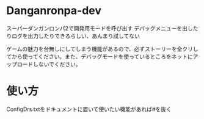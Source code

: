 # Danganronpa-dev
スーパーダンガンロンパ2で開発用モードを呼び出す
デバッグメニューを出したりログを出力したりできるらしい、あんまり試してない
 
ゲームの魅力を台無しにしてしまう機能があるので、必ずストーリーを全クリしてから使ってください。また、デバッグモードを使っているところをネットにアップロードしないでください。

# 使い方
ConfigDrs.txtをドキュメントに置いて使いたい機能があれば#を抜く

